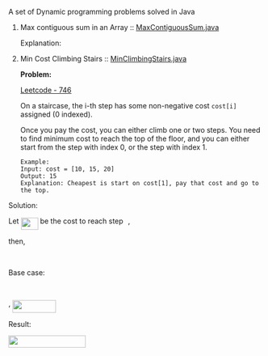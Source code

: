 
A set of Dynamic programming problems solved in Java

1. Max contiguous sum in an Array :: [MaxContiguousSum.java](http://localhost)

    Explanation:
    
    
2. Min Cost Climbing Stairs :: [MinClimbingStairs.java](http://localhost)

    **Problem:**
    
    [Leetcode - 746](https://leetcode.com/problems/min-cost-climbing-stairs/description/)

    On a staircase, the i-th step has some non-negative cost `cost[i]` assigned (0 indexed).
    
     Once you pay the cost, you can either climb one or two steps. You need to find minimum cost to reach the top of the floor, and you can either start from the step with index 0, or the step with index 1.
     
       Example: 
       Input: cost = [10, 15, 20]
       Output: 15
       Explanation: Cheapest is start on cost[1], pay that cost and go to the top.
         
 Solution:
    
 Let <img src="svgs/f0b7066ab97b643052e3de5559a82e4d.svg?invert_in_darkmode" align=middle width=34.11295304999999pt height=24.65753399999998pt/> be the cost to reach step <img src="svgs/77a3b857d53fb44e33b53e4c8b68351a.svg?invert_in_darkmode" align=middle width=5.663225699999989pt height=21.68300969999999pt/>,
    
 then,
  
  <p align="center"><img src="svgs/66b88288bd7ec1741109fbe914d9bb00.svg?invert_in_darkmode" align=middle width=273.58149225pt height=16.438356pt/></p>
    
  Base case:
    
  <p align="center"><img src="svgs/36c29fb4219b33caf32abd9dcd09f73b.svg?invert_in_darkmode" align=middle width=85.52736719999999pt height=16.438356pt/></p>,
    
  <img src="svgs/195c02650bce9ef645cbd305c7458af8.svg?invert_in_darkmode" align=middle width=85.52736719999999pt height=24.65753399999998pt/>
    
  Result:
    
  <img src="svgs/198e6aae4a23919d4b4c45dd58450d06.svg?invert_in_darkmode" align=middle width=153.17180009999998pt height=24.65753399999998pt/>